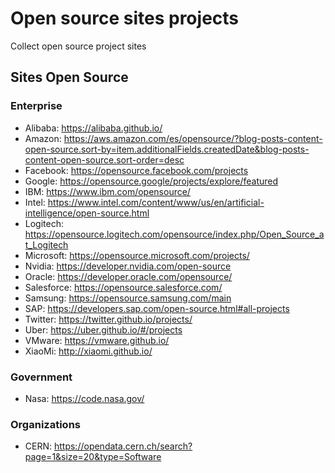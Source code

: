 # Open source sites projects
Collect open source project sites

## Sites Open Source 

### Enterprise

- Alibaba: https://alibaba.github.io/
- Amazon: https://aws.amazon.com/es/opensource/?blog-posts-content-open-source.sort-by=item.additionalFields.createdDate&blog-posts-content-open-source.sort-order=desc
- Facebook: https://opensource.facebook.com/projects
- Google: https://opensource.google/projects/explore/featured
- IBM: https://www.ibm.com/opensource/
- Intel: https://www.intel.com/content/www/us/en/artificial-intelligence/open-source.html
- Logitech: https://opensource.logitech.com/opensource/index.php/Open_Source_at_Logitech
- Microsoft: https://opensource.microsoft.com/projects/
- Nvidia: https://developer.nvidia.com/open-source
- Oracle: https://developer.oracle.com/opensource/
- Salesforce: https://opensource.salesforce.com/
- Samsung: https://opensource.samsung.com/main
- SAP: https://developers.sap.com/open-source.html#all-projects
- Twitter: https://twitter.github.io/projects/
- Uber: https://uber.github.io/#/projects
- VMware: https://vmware.github.io/
- XiaoMi: http://xiaomi.github.io/

### Government

- Nasa: https://code.nasa.gov/

### Organizations

- CERN: https://opendata.cern.ch/search?page=1&size=20&type=Software